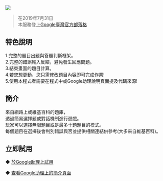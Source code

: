 [![](https://lh3.googleusercontent.com/IC_vSx1qVU6iTofmMzVjUIDjEcQ33KicmwUQS8CInXLghiMVayuCmn2aXEMTqp6DTrg7fbFLBxUT=s81)](https://assistant.google.com/services/a/uid/000000603cba0b27)


>在2019年7月31日  
>本服務登上[Google臺灣官方部落格](https://taiwan.googleblog.com/2019/07/google_31.html?m=1&fbclid=IwAR1pEfrGuM1E46B0lkbT_47vvfb7yBRI08eC_y3yT5ig0ihO5uI-xsi2UPU)

特色說明
-------
1.完整的題目出題與答題判斷框架。  
2.完整的錯誤輸入反饋，避免發生回應問題。  
3.結束畫面的題目計算。  
4.若您想更動，您只需修改題目內容即可完成作業!  
5.使用本程式者需要在程式中或Google助理說明頁面提及代碼來源!
  

簡介
-------
來自網路上或維基百科的題庫，  
透過簡易選擇題或對話機制進行遊戲。  
玩家可以選擇無限題目或是最多十題題目的模式。  
每個題目在選擇後會判別錯誤與否並提供相關連結供參考(大多來自維基百科)。  

立即試用
--------

◆ [於Google助理上試用](https://assistant.google.com/services/invoke/uid/000000603cba0b27)  
  
◆ [查看Google助理上的簡介頁面](https://assistant.google.com/services/a/uid/000000603cba0b27)  

